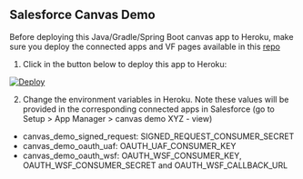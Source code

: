 ## Salesforce Canvas Demo

Before deploying this Java/Gradle/Spring Boot canvas app to Heroku, make sure you deploy the connected apps and VF pages available in this [repo](https://github.com/CodeScience/canvas-demo)

1. Click in the button below to deploy this app to Heroku:

[![Deploy](https://www.herokucdn.com/deploy/button.png)](https://heroku.com/deploy)

2. Change the environment variables in Heroku. Note these values will be provided in the corresponding connected apps in Salesforce (go to Setup > App Manager > canvas demo XYZ - view)

* canvas_demo_signed_request: SIGNED_REQUEST_CONSUMER_SECRET
* canvas_demo_oauth_uaf: OAUTH_UAF_CONSUMER_KEY
* canvas_demo_oauth_wsf: OAUTH_WSF_CONSUMER_KEY, OAUTH_WSF_CONSUMER_SECRET and OAUTH_WSF_CALLBACK_URL